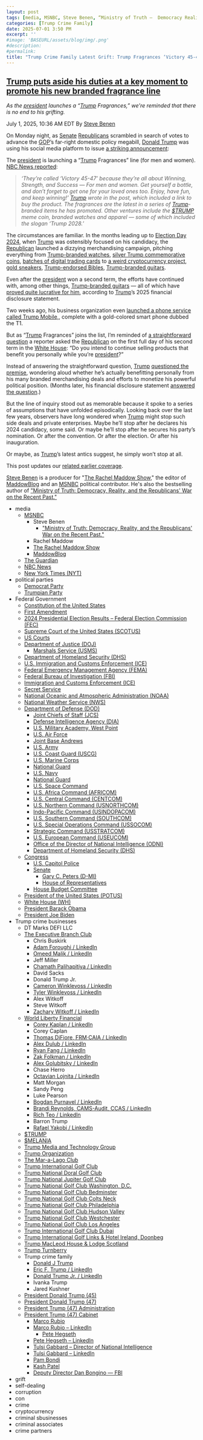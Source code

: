 ```yaml
---
layout: post
tags: [media, MSNBC, Steve Benen, “Ministry of Truth –  Democracy Reality and the Republicans’ War on the Recent Past.”, Rachel Maddow, The Rachel Maddow Show, MaddowBlog, The Guardian, NBC News, New York Times (NYT), political parties, Democrat Party, Trumpian Party, Federal Government, Constitution of the United States, First Amendment, 2024 Presidential Election Results – Federal Election Commission (FEC), Supreme Court of the United States (SCOTUS), US Courts, Department of Justice (DOJ), Marshals Service (USMS), Department of Homeland Security (DHS), U.S. Immigration and Customs Enforcement (ICE), Federal Emergency Management Agency (FEMA), Federal Bureau of Investigation (FBI), Immigration and Customs Enforcement (ICE), Secret Service, National Oceanic and Atmospheric Administration (NOAA), National Weather Service (NWS), Department of Defense (DOD), Joint Chiefs of Staff (JCS), Defense Intelligence Agency (DIA), U.S. Military Academy West Point, U.S. Air Force, Joint Base Andrews, U.S. Army, U.S. Coast Guard (USCG), U.S. Marine Corps, National Guard, U.S. Navy, National Guard, U.S. Space Command, U.S. Africa Command (AFRICOM), U.S. Central Command (CENTCOM), U.S. Northern Command (USNORTHCOM), Indo-Pacific Command (USINDOPACOM), U.S. Southern Command (SOUTHCOM), U.S. Special Operations Command (USSOCOM), Strategic Command (USSTRATCOM), U.S. European Command (USEUCOM), Office of the Director of National Intelligence (ODNI), Department of Homeland Security (DHS), Congress, U.S. Capitol Police, Senate, Gary C. Peters (D-MI), House of Representatives, House Budget Committee, President of the United States (POTUS), White House (WH), President Barack Obama, President Joe Biden, Trump crime businesses, DT Marks DEFI LLC, The Executive Branch Club, Chris Buskirk, Adam Foroughi / LinkedIn, Omeed Malik / LinkedIn, Jeff Miller, Chamath Palihapitiya / LinkedIn, David Sacks, Donald Trump Jr., Cameron Winklevoss / LinkedIn, Tyler Winklevoss / LinkedIn, Alex Witkoff, Steve Witkoff, Zachary Witkoff / LinkedIn, World Liberty Financial, Corey Kaplan / LinkedIn, Corey Caplan, Thomas DiFiore FRM·CAIA / LinkedIn, Alex Dulub / LinkedIn, Ryan Fang / LinkedIn, Zak Folkman / LinkedIn, Alex Golubitsky / LinkedIn, Chase Herro, Octavian Lojnita / LinkedIn, Matt Morgan, Sandy Peng, Luke Pearson, Bogdan Purnavel / LinkedIn, Brandi Reynolds CAMS-Audit CCAS / LinkedIn, Rich Teo / LinkedIn, Barron Trump, Rafael Yakobi / LinkedIn, $TRUMP, $MELANIA, Trump Media and Technology Group, Trump Organization, The Mar-a-Lago Club, Trump International Golf Club, Trump National Doral Golf Club, Trump National Jupiter Golf Club, Trump National Golf Club Washington D.C., Trump National Golf Club Bedminster, Trump National Golf Club Colts Neck, Trump National Golf Club Philadelphia, Trump National Golf Club Hudson Valley, Trump National Golf Club Westchester, Trump National Golf Club Los Angeles, Trump International Golf Club Dubai, Trump International Golf Links & Hotel Ireland Doonbeg, Trump MacLeod House & Lodge Scotland, Trump Turnberry, Trump crime family, Donald J Trump, Eric F. Trump / LinkedIn, Donald Trump Jr. / LinkedIn, Ivanka Trump, Jared Kushner, President Donald Trump (45), President Donald Trump (47), President Trump (47) Administration, President Trump (47) Cabinet, Marco Rubio, Marco Rubio – LinkedIn, Pete Hegseth, Pete Hegseth – LinkedIn, Tulsi Gabbard – Director of National Intelligence, Tulsi Gabbard – LinkedIn, Pam Bondi, Kash Patel, Deputy Director Dan Bongino — FBI, grift, self-dealing, corruption, con, crime, cryptocurrency, criminal sbusinesses, criminal associates, crime partners]
categories: [Trump Crime Family]
date: 2025-07-01 3:50 PM
excerpt: ''
#image: 'BASEURL/assets/blog/img/.png'
#description:
#permalink:
title: "Trump Crime Family Latest Grift: Trump Fragrances ‘Victory 45-47’"
---
```



## [Trump puts aside his duties at a key moment to promote his new branded fragrance line](https://www.msnbc.com/rachel-maddow-show/maddowblog/trump-fragrances-victory-45-47-grifting-rcna216205)

*As the [president](https://www.whitehouse.gov/) launches a “[Trump](https://www.donaldjtrump.com/) Fragrances,” we're reminded that there is no end to his grifting.*

July 1, 2025, 10:36 AM EDT
By [Steve Benen](https://www.msnbc.com/author/steve-benen-ncpn433601)

On Monday night, as [Senate](https://www.senate.gov/) [Republicans](https://www.gop.com/) scrambled in search of votes to advance the [GOP](https://www.gop.com/)’s far-right domestic policy megabill, [Donald Trump](https://www.donaldjtrump.com/) was using his social media platform to issue [a striking announcement](https://truthsocial.com/@realDonaldTrump/114774905224497775):

The [president](https://www.whitehouse.gov/) is launching a “[Trump](https://www.donaldjtrump.com/) Fragrances” line (for men and women). [NBC News reported](https://www.nbcnews.com/politics/trump-administration/live-blog/trump-agenda-bill-senate-tillis-medicaid-immigration-live-updates-rcna215837/rcrd83996?canonicalCard=true):

> *‘They’re called ‘Victory 45-47’ because they’re all about Winning, Strength, and Success — For men and women. Get yourself a bottle, and don’t forget to get one for your loved ones too. Enjoy, have fun, and keep winning!’ [Trump](https://www.donaldjtrump.com/) wrote in the post, which included a link to buy the product. The fragrances are the latest in a series of [Trump](https://www.donaldjtrump.com/)-branded items he has promoted. Other ventures include the [$TRUMP](https://gettrumpmemes.com/) meme coin, branded watches and apparel — some of which included the slogan ‘Trump 2028.’*

The circumstances are familiar. In the months leading up to [Election Day 2024](https://www.fec.gov/resources/cms-content/documents/2024presgeresults.pdf), when [Trump](https://www.donaldjtrump.com/) was ostensibly focused on his candidacy, the [Republican](https://www.gop.com/) launched a dizzying merchandising campaign, pitching everything from [Trump-branded watches](https://www.msnbc.com/rachel-maddow-show/maddowblog/trumps-newest-merchandising-opportunity-ridiculous-rcna172986), [silver Trump commemorative coins](https://www.msnbc.com/rachel-maddow-show/maddowblog/elections-trump-pushes-another-merchandising-opportunity-rcna172438), [batches of digital trading cards](https://www.msnbc.com/rachel-maddow-show/maddowblog/looking-cash-trump-combines-two-money-making-schemes-rcna168626) to [a weird cryptocurrency project](https://www.msnbc.com/rachel-maddow-show/maddowblog/looking-cash-trump-launches-new-family-crypto-project-rcna171431), [gold sneakers](https://www.msnbc.com/top-stories/latest/trump-gold-sneakers-rcna139551), [Trump-endorsed Bibles](https://www.msnbc.com/rachel-maddow-show/maddowblog/trump-backed-bibles-are-latest-entry-cringeworthy-list-rcna145266), [Trump-branded guitars](https://www.msnbc.com/rachel-maddow-show/maddowblog/trump-even-elections-wake-selling-much-stuff-rcna185552).

Even after the [president](https://www.whitehouse.gov/) won a second term, the efforts have continued with, among other things, [Trump-branded guitars](https://www.msnbc.com/rachel-maddow-show/maddowblog/trump-even-elections-wake-selling-much-stuff-rcna185552) — all of which have [proved quite lucrative for him](https://www.nbcnews.com/business/business-news/trumps-financial-disclosures-reveal-millions-income-guitars-bibles-wat-rcna212981), according to [Trump](https://www.donaldjtrump.com/)’s 2025 financial disclosure statement.

Two weeks ago, his business organization even [launched a phone service called Trump Mobile,](https://www.msnbc.com/rachel-maddow-show/maddowblog/trump-mobile-phone-service-t1-rcna213261), complete with a gold-colored smart phone dubbed the T1.

But as “[Trump](https://www.donaldjtrump.com/) Fragrances” joins the list, I’m reminded of [a straightforward question](https://www.msnbc.com/rachel-maddow-show/maddowblog/early-evidence-suggests-trump-will-keep-grifts-going-white-house-rcna188735) a reporter asked the [Republican](https://www.gop.com/) on the first full day of his second term in the [White House](https://www.whitehouse.gov/): “Do you intend to continue selling products that benefit you personally while you’re [president](https://www.whitehouse.gov/)?”

Instead of answering the straightforward question, [Trump](https://www.donaldjtrump.com/) [questioned the premise](https://www.msnbc.com/rachel-maddow-show/maddowblog/early-evidence-suggests-trump-will-keep-grifts-going-white-house-rcna188735), wondering aloud whether he’s actually benefitting personally from his many branded merchandising deals and efforts to monetize his powerful political position. (Months later, his financial disclosure statement [answered the question](https://www.nbcnews.com/business/business-news/trumps-financial-disclosures-reveal-millions-income-guitars-bibles-wat-rcna212981).)

But the line of inquiry stood out as memorable because it spoke to a series of assumptions that have unfolded episodically. Looking back over the last few years, observers have long wondered when [Trump](https://www.donaldjtrump.com/) might stop such side deals and private enterprises. Maybe he’ll stop after he declares his 2024 candidacy, some said. Or maybe he’ll stop after he secures his party’s nomination. Or after the convention. Or after the election. Or after his inauguration.

Or maybe, as [Trump](https://www.donaldjtrump.com/)’s latest antics suggest, he simply won’t stop at all.

This post updates our [related earlier coverage](https://www.msnbc.com/rachel-maddow-show/maddowblog/trump-mobile-phone-service-t1-rcna213261).

[Steve Benen](https://www.msnbc.com/author/steve-benen-ncpn433601) is a producer for "[The Rachel Maddow Show](https://www.msnbc.com/rachel-maddow-show)," the editor of [MaddowBlog](https://www.msnbc.com/rachel-maddow-show) and an [MSNBC](https://www.msnbc.com/) political contributor. He's also the bestselling author of ["Ministry of Truth: Democracy, Reality, and the Republicans' War on the Recent Past."](https://www.harpercollins.com/products/ministry-of-truth-steve-benen)

- media
    - [MSNBC](https://www.msnbc.com/)
        - Steve Benen
            - ["Ministry of Truth: Democracy, Reality, and the Republicans' War on the Recent Past."](https://www.harpercollins.com/products/ministry-of-truth-steve-benen)
        - Rachel Maddow 
        - [The Rachel Maddow Show](https://www.msnbc.com/rachel-maddow-show)
        - [MaddowBlog](https://www.msnbc.com/rachel-maddow-show) 
    - [The Guardian](https://www.theguardian.com/)
    - [NBC News](https://www.nbcnews.com/)
    - [New York Times (NYT)](https://www.nytimes.com/)
- political parties
    - [Democrat Party](https://www.democrats.org/)
    - [Trumpian Party](https://www.gop.com/)
- Federal Government 
    - [Constitution of the United States](https://constitution.congress.gov/)
    - [First Amendment](https://constitution.congress.gov/constitution/amendment-1/)
    - [2024 Presidential Election Results – Federal Election Commission (FEC)](https://www.fec.gov/resources/cms-content/documents/2024presgeresults.pdf)
    - [Supreme Court of the United States (SCOTUS)](https://www.supremecourt.gov/)
    - [US Courts](https://www.uscourts.gov/)
    - [Department of Justice (DOJ)](https://www.justice.gov/)
        - [Marshals Service (USMS)](http://www.usdoj.gov/marshals/)
    - [Department of Homeland Security (DHS)](https://www.dhs.gov/)
    - [U.S. Immigration and Customs Enforcement (ICE)](https://www.ice.gov/)
    - [Federal Emergency Management Agency (FEMA)](https://www.fema.gov/)
    - [Federal Bureau of Investigation (FBI)](https://www.fbi.gov/)
    - [Immigration and Customs Enforcement (ICE)](https://www.ice.gov/)
    - [Secret Service](https://www.secretservice.gov/)
    - [National Oceanic and Atmospheric Administration (NOAA)](https://www.noaa.gov/)
    - [National Weather Service (NWS)](https://www.weather.gov/)
    - [Department of Defense (DOD)](https://www.defense.gov/)
        - [Joint Chiefs of Staff (JCS)](https://www.jcs.mil/)
        - [Defense Intelligence Agency (DIA)](https://www.dia.mil/)
        - [U.S. Military Academy, West Point](https://www.westpoint.edu/)
        - [U.S. Air Force](https://www.af.mil/)
        - [Joint Base Andrews](https://www.jba.af.mil/)
        - [U.S. Army](https://www.army.mil/)
        - [U.S. Coast Guard (USCG)](https://www.uscg.mil/)
        - [U.S. Marine Corps](https://www.marines.mil/)
        - [National Guard](https://www.nationalguard.mil/)
        - [U.S. Navy](https://www.navy.mil/)
        - [National Guard](https://www.nationalguard.mil/)
        - [U.S. Space Command](https://www.spacecom.mil/)
        - [U.S. Africa Command (AFRICOM)](https://www.africom.mil/)
        - [U.S. Central Command (CENTCOM)](https://www.centcom.mil/)
        - [U.S. Northern Command (USNORTHCOM)](https://www.northcom.mil/)
        - [Indo-Pacific Command (USINDOPACOM)](https://www.pacom.mil/)
        - [U.S. Southern Command (SOUTHCOM)](http://www.southcom.mil/)
        - [U.S. Special Operations Command (USSOCOM)](https://www.socom.mil/)
        - [Strategic Command (USSTRATCOM)](http://www.stratcom.mil/)
        - [U.S. European Command (USEUCOM)](https://www.eucom.mil/)
        - [Office of the Director of National Intelligence (ODNI)](https://www.odni.gov/)
        - [Department of Homeland Security (DHS)](https://www.dhs.gov/)
    - [Congress](https://www.congress.gov/)
        - [U.S. Capitol Police](https://www.uscp.gov/)
        - [Senate](https://www.senate.gov/)
            - [Gary C. Peters (D-MI)](https://www.peters.senate.gov/)
            - [House of Representatives](https://www.house.gov/)
        - [House Budget Committee ](https://budget.house.gov/)
    - [President of the United States (POTUS)](https://www.whitehouse.gov/)
    - [White House (WH)](https://www.whitehouse.gov/)
    - [President Barack Obama](https://obamawhitehouse.archives.gov/)
    - [President Joe Biden](https://bidenwhitehouse.archives.gov/)
- Trump crime businesses
    - DT Marks DEFI LLC
    - [The Executive Branch Club](https://www.theexecutivebranchclub.com/)
        - Chris Buskirk
        - [Adam Foroughi / LinkedIn](https://www.linkedin.com/in/adamforoughi/)
        - [Omeed Malik / LinkedIn](https://www.linkedin.com/in/omeed-malik-b483b1186/)
        - Jeff Miller
        - [Chamath Palihapitiya / LinkedIn](https://www.linkedin.com/in/chamath/)
        - David Sacks
        - Donald Trump Jr.
        - [Cameron Winklevoss / LinkedIn](https://www.linkedin.com/in/winklevoss/)
        - [Tyler Winklevoss / LinkedIn](https://www.linkedin.com/in/tylerwinklevoss/)
        - Alex Witkoff
        - Steve Witkoff
        - [Zachary Witkoff / LinkedIn](https://www.linkedin.com/in/zachary-witkoff-038a4143/)
    - [World Liberty Financial](https://worldlibertyfinancial.com/)
        - [Corey Kaplan / LinkedIn](https://www.linkedin.com/in/coreykaplan/)
        - Corey Caplan
        - [Thomas DiFiore, FRM·CAIA / LinkedIn](https://www.linkedin.com/in/thomasdifiore42/)
        - [Alex Dulub / LinkedIn](https://www.linkedin.com/in/alexei-dulub/)
        - [Ryan Fang / LinkedIn](https://www.linkedin.com/in/ryan-fang-245011a2/)
        - [Zak Folkman / LinkedIn](https://www.linkedin.com/in/zak-folkman-0300669a/)
        - [Alex Golubitsky / LinkedIn](https://www.linkedin.com/in/alexgolubitsky/)
        - Chase Herro
        - [Octavian Lojnita / LinkedIn](https://www.linkedin.com/in/octavian-lojnita/)
        - Matt Morgan
        - Sandy Peng
        - Luke Pearson
        - [Bogdan Purnavel / LinkedIn](https://www.linkedin.com/in/bogdan-purnavel-73b05a14b/)
        - [Brandi Reynolds, CAMS-Audit, CCAS / LinkedIn](https://www.linkedin.com/in/brandi-reynolds-cams-audit-ccas-64b8aa53/)
        - [Rich Teo / LinkedIn](https://www.linkedin.com/in/richteo/)
        - Barron Trump
        - [Rafael Yakobi / LinkedIn](https://www.linkedin.com/in/rafaelyakobi/)
    - [$TRUMP](https://gettrumpmemes.com/)
    - [$MELANIA](https://melaniameme.com/)
    - [Trump Media and Technology Group](https://tmtgcorp.com/)
    - [Trump Organization](https://www.trump.com/)
    - [The Mar-a-Lago Club](https://www.maralagoclub.com/)
    - [Trump International Golf Club](https://www.trumpinternationalpalmbeaches.com/)
    - [Trump National Doral Golf Club](https://www.trumpgolfdoral.com/)
    - [Trump National Jupiter Golf Club](https://www.trumpnationaljupiter.com/)
    - [Trump National Golf Club Washington, D.C.](https://www.trumpnationaldc.com/)
    - [Trump National Golf Club Bedminster](https://www.trumpnationalbedminster.com/)
    - [Trump National Golf Club Colts Neck](https://www.trumpcoltsneck.com/)
    - [Trump National Golf Club Philadelphia](https://www.trumpnationalphiladelphia.com/)
    - [Trump National Golf Club Hudson Valley](https://www.trumpnationalhudsonvalley.com/)
    - [Trump National Golf Club Westchester](https://www.trumpnationalwestchester.com/)
    - [Trump National Golf Club Los Angeles](https://www.trumpnationallosangeles.com/)
    - [Trump International Golf Club Dubai](https://www.trumpgolfdubai.com/)
    - [Trump International Golf Links & Hotel Ireland, Doonbeg](https://www.trumpgolfireland.com/)
    - [Trump MacLeod House & Lodge Scotland](https://www.trumphotels.com/macleod-house)
    - [Trump Turnberry](https://www.turnberry.co.uk/)
    - Trump crime family
        - [Donald J Trump](https://www.donaldjtrump.com/)
        - [Eric F. Trump / LinkedIn](https://www.linkedin.com/in/erictrump/)
        - [Donald Trump Jr. / LinkedIn](https://www.linkedin.com/in/donald-trump-jr-4454b862/)
        - Ivanka Trump
        - Jared Kushner
     - [President Donald Trump (45)](https://trumpwhitehouse.archives.gov/)
    - [President Donald Trump (47)](https://www.whitehouse.gov/administration/donald-j-trump/)
    - [President Trump (47) Administration](https://www.whitehouse.gov/administration/)
    - [President Trump (47) Cabinet](https://www.whitehouse.gov/administration/the-cabinet/)
        - [Marco Rubio](https://www.state.gov/biographies/marco-rubio/)
        - [Marco Rubio – LinkedIn](https://www.linkedin.com/in/marcorubio16/)
            - [Pete Hegseth](https://www.defense.gov/About/Biographies/Biography/Article/4040890/hon-pete-hegseth/)
        - [Pete Hegseth – LinkedIn](https://www.linkedin.com/in/petehegseth/)
        - [Tulsi Gabbard – Director of National Intelligence](https://www.odni.gov/index.php/who-we-are/leadership/director-of-national-intelligence)
        - [Tulsi Gabbard – LinkedIn](https://www.linkedin.com/in/tulsigabbard/)
        - [Pam Bondi](https://www.justice.gov/ag/staff-profile/meet-attorney-general)
        - [Kash Patel](https://www.fbi.gov/about/leadership-and-structure/director-patel)
        - [Deputy Director Dan Bongino — FBI](https://www.fbi.gov/about/leadership-and-structure/deputy-director-dan-bongino)
- grift
- self-dealing
- corruption
- con
- crime
- cryptocurrency 
- criminal sbusinesses
- criminal associates
- crime partners
